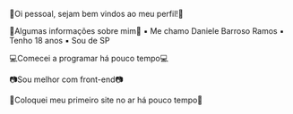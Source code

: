 👋Oi pessoal, sejam bem vindos ao meu perfil!👋

🌺Algumas informações sobre mim🌺
▪ Me chamo Daniele Barroso Ramos
▪ Tenho 18 anos
▪ Sou de SP

💻Comecei a programar há pouco tempo💻

📷Sou melhor com front-end📷

🎉Coloquei meu primeiro site no ar há pouco tempo🎉

